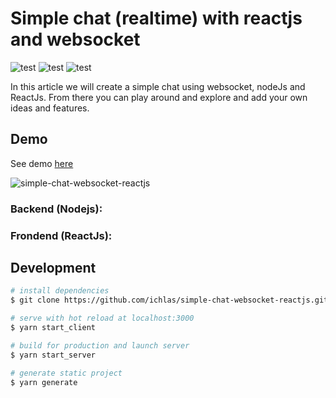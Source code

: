 # Simple chat (realtime) with reactjs and websocket

![test](https://img.shields.io/npm/dt/vue-scroll-datepicker-cashbac.svg?style=flat-square)
![test](https://img.shields.io/npm/v/vue-scroll-datepicker-cashbac/latest.svg?style=flat-square)
![test](https://img.shields.io/badge/code_style-standard-brightgreen.svg?style=flat-square)

In this article we will create a simple chat using websocket, nodeJs and ReactJs.
From there you can play around and explore and add your own ideas and features.

## Demo

See demo [here](https://miichlas.online/demo/simple-chat-websocket-reactjs)

![simple-chat-websocket-reactjs](https://res.cloudinary.com/daihatsu/image/upload/v1617036520/support/ogrslxcf60whgxbhvcxr.gif)


### Backend (Nodejs):

### Frondend (ReactJs):

## Development

```bash
# install dependencies
$ git clone https://github.com/ichlas/simple-chat-websocket-reactjs.git

# serve with hot reload at localhost:3000
$ yarn start_client

# build for production and launch server
$ yarn start_server

# generate static project
$ yarn generate
```
